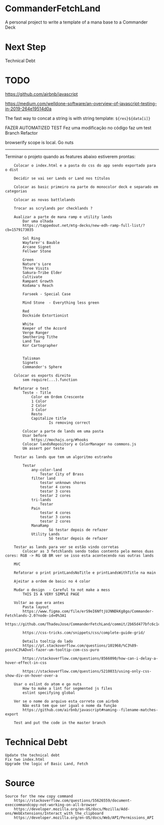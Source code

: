 # CommanderFetchLand
A personal project to write a template of a mana base to a Commander Deck

# Next Step
Technical Debt

# TODO

https://github.com/airbnb/javascript

https://medium.com/welldone-software/an-overview-of-javascript-testing-in-2019-264e19514d0a

The fast way to concat a string is with string template: `${res}${data[i]}`

FAZER AUTOMATIZED TEST
       Fez uma modificação no código faz um test
       Branch Refactor

browserify scope is local. Go nuts

---

Terminar o projeto quando as features abaixo estiverem prontas:

		Colocar o index.html e a pasta do css do app sendo exportado para o dist

		Decidir se vai ser Lands or Land nos títulos

		Colocar as basic primeiro na parte do monocolor deck e separado em categorias

		Colocar as novas battlelands

		Trocar as scrylands por checklands ?

		Aualizar a parte de mana ramp e utility lands			
			Dar uma olhada
			https://tappedout.net/mtg-decks/new-edh-ramp-full-list/?cb=1579173035

			Sol Ring					
			Wayfarer's Bauble					
			Arcane Signet 					
			Fellwar Stone					

			Green 			
			Nature's Lore					
			Three Visits			                        	
			Sakura-Tribe Elder				                	
			Cultivate					
			Rampant Growth					
			Kodama's Reach					

			Farseek	- Special Case

			Mind Stone 	- Everything less green

			Red
			Dockside Extortionist				

			White
			Keeper of the Accord
			Verge Ranger
			Smothering Tithe
			Land Tax
			Kor Cartographer


			Talisman					
			Signets
			Commander's Sphere			

		Colocar os exports direito
			sem require(...).function

		Refatorar o test
			Teste - Title
				Color em Ordem Crescente
				1 Color
				2 Color
				3 Color
				Resto
				Capitalize title
						Is removing correct

			Colocar a parte de lands em uma pasta
			Usar before
				https://mochajs.org/#hooks
			Colocar landsRepository e ColorManager no commons.js
			Um assert por teste

		Testar as lands que tem um algoritmo estranho

			Testar
				any-color-land
					Testar City of Brass
				filter land
					testar unknown shores
					testar 4 cores
					testar 3 cores
					testar 2 cores
				tri-lands
					Testar
				Pain
					testar 4 cores
					testar 3 cores
					testar 2 cores
				ManaRamp
						Só testar depois de refazer
				Utility Lands
						Só testar depois de refazer

		Testar as lands para ver se estão vindo corretas
			Colocar as 3 fetchlands sendo todas contento pelo menos duas cores: RGB -> RG GB BR ver se isso esta acontecendo nas outras lands				

		MVC

		Refatorar o print printLandsNoTitle e printLandsWithTitle na main

		Ajeitar a ordem de basic no 4 color

		Mudar o design	- Careful to not make a mess
			THIS IS A VERY SIMPLE PAGE

		Voltar ao que era antes
			Pasta layout			
			https://www.figma.com/file/erS9eI6NftjUJNNDkKg8go/Commander-Fetchlands-2.0?node-id=0%3A1
			https://github.com/ThadeuJose/CommanderFetchLand/commit/2b65d477bfc6c1c5629d75d15f49459effad2b8e

			https://css-tricks.com/snippets/css/complete-guide-grid/

			Details tooltip do lado
			https://pt.stackoverflow.com/questions/101968/%C3%89-poss%C3%ADvel-fazer-um-tooltip-com-css-puro

			https://stackoverflow.com/questions/8566090/how-can-i-delay-a-hover-effect-in-css

			https://stackoverflow.com/questions/5210033/using-only-css-show-div-on-hover-over-a

		Usar o eslint do atom e go nuts
			How to make a lint for segmented js files
			eslint specifying global

		Ver se o nome do arquivo esta correto com airbnb
			Não está tem que ser igual o nome da função
			https://github.com/airbnb/javascript#naming--filename-matches-export

		Test and put the code in the master branch

# Technical Debt
	Update the technical debt
	Fix two index.html
	Upgrade the logic of Basic Land, Fetch


# Source
	Source for the new copy command
		https://stackoverflow.com/questions/55626559/document-execcommandcopy-not-working-on-all-browser
		https://developer.mozilla.org/en-US/docs/Mozilla/Add-ons/WebExtensions/Interact_with_the_clipboard
		https://developer.mozilla.org/en-US/docs/Web/API/Permissions_API
